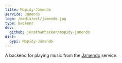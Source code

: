 ```yaml
---
title: Mopidy-Jamendo
service: Jamendo
logo: /media/ext/jamendo.jpg
type: backend
dev:
  github: jonathanhacker/mopidy-jamendo
dist:
  pypi: Mopidy-Jamendo
---
```


A backend for playing music from the
[Jamendo](https://www.jamendo.com/start) service.
